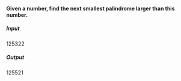 #### Given a number, find the next smallest palindrome larger than this number.

##### Input

125322

##### Output

125521
